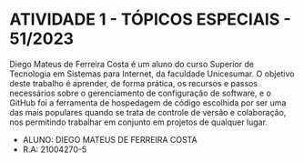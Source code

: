 # ATIVIDADE 1 - TÓPICOS ESPECIAIS - 51/2023

Diego Mateus de Ferreira Costa é um aluno do curso Superior de Tecnologia em Sistemas para Internet, da faculdade Unicesumar.
O objetivo deste trabalho é aprender, de forma prática, os recursos e passos necessários sobre o gerenciamento de configuração de software, e o GitHub foi a ferramenta de hospedagem de código escolhida por ser uma das mais populares quando se trata de controle de versão e colaboração, nos permitindo trabalhar em conjunto em projetos de qualquer lugar.


- ALUNO: DIEGO MATEUS DE FERREIRA COSTA
- R.A: 21004270-5
